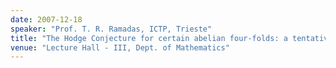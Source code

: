 ```yaml
---
date: 2007-12-18
speaker: "Prof. T. R. Ramadas, ICTP, Trieste"
title: "The Hodge Conjecture for certain abelian four-folds: a tentative gauge theoretic approach."
venue: "Lecture Hall - III, Dept. of Mathematics"
---
```


